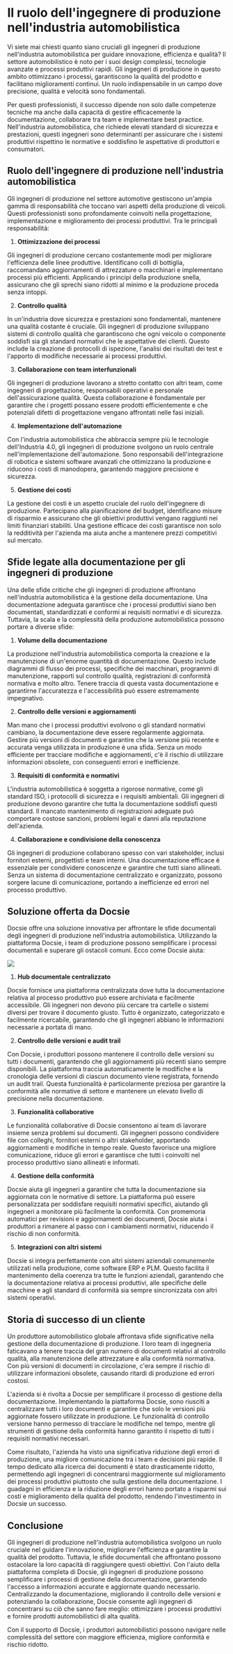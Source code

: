 # Il ruolo dell'ingegnere di produzione nell'industria automobilistica

Vi siete mai chiesti quanto siano cruciali gli ingegneri di produzione nell'industria automobilistica per guidare innovazione, efficienza e qualità? Il settore automobilistico è noto per i suoi design complessi, tecnologie avanzate e processi produttivi rapidi. Gli ingegneri di produzione in questo ambito ottimizzano i processi, garantiscono la qualità del prodotto e facilitano miglioramenti continui. Un ruolo indispensabile in un campo dove precisione, qualità e velocità sono fondamentali.

Per questi professionisti, il successo dipende non solo dalle competenze tecniche ma anche dalla capacità di gestire efficacemente la documentazione, collaborare tra team e implementare best practice. Nell'industria automobilistica, che richiede elevati standard di sicurezza e prestazioni, questi ingegneri sono determinanti per assicurare che i sistemi produttivi rispettino le normative e soddisfino le aspettative di produttori e consumatori.

## Ruolo dell'ingegnere di produzione nell'industria automobilistica

Gli ingegneri di produzione nel settore automotive gestiscono un'ampia gamma di responsabilità che toccano vari aspetti della produzione di veicoli. Questi professionisti sono profondamente coinvolti nella progettazione, implementazione e miglioramento dei processi produttivi. Tra le principali responsabilità:

1. **Ottimizzazione dei processi**

Gli ingegneri di produzione cercano costantemente modi per migliorare l'efficienza delle linee produttive. Identificano colli di bottiglia, raccomandano aggiornamenti di attrezzature o macchinari e implementano processi più efficienti. Applicando i principi della produzione snella, assicurano che gli sprechi siano ridotti al minimo e la produzione proceda senza intoppi.

2. **Controllo qualità**

In un'industria dove sicurezza e prestazioni sono fondamentali, mantenere una qualità costante è cruciale. Gli ingegneri di produzione sviluppano sistemi di controllo qualità che garantiscono che ogni veicolo o componente soddisfi sia gli standard normativi che le aspettative dei clienti. Questo include la creazione di protocolli di ispezione, l'analisi dei risultati dei test e l'apporto di modifiche necessarie ai processi produttivi.

3. **Collaborazione con team interfunzionali**

Gli ingegneri di produzione lavorano a stretto contatto con altri team, come ingegneri di progettazione, responsabili operativi e personale dell'assicurazione qualità. Questa collaborazione è fondamentale per garantire che i progetti possano essere prodotti efficientemente e che potenziali difetti di progettazione vengano affrontati nelle fasi iniziali.

4. **Implementazione dell'automazione**

Con l'industria automobilistica che abbraccia sempre più le tecnologie dell'Industria 4.0, gli ingegneri di produzione svolgono un ruolo centrale nell'implementazione dell'automazione. Sono responsabili dell'integrazione di robotica e sistemi software avanzati che ottimizzano la produzione e riducono i costi di manodopera, garantendo maggiore precisione e sicurezza.

5. **Gestione dei costi**

La gestione dei costi è un aspetto cruciale del ruolo dell'ingegnere di produzione. Partecipano alla pianificazione del budget, identificano misure di risparmio e assicurano che gli obiettivi produttivi vengano raggiunti nei limiti finanziari stabiliti. Una gestione efficace dei costi garantisce non solo la redditività per l'azienda ma aiuta anche a mantenere prezzi competitivi sul mercato.

## Sfide legate alla documentazione per gli ingegneri di produzione

Una delle sfide critiche che gli ingegneri di produzione affrontano nell'industria automobilistica è la gestione della documentazione. Una documentazione adeguata garantisce che i processi produttivi siano ben documentati, standardizzati e conformi ai requisiti normativi e di sicurezza. Tuttavia, la scala e la complessità della produzione automobilistica possono portare a diverse sfide:

1. **Volume della documentazione**

La produzione nell'industria automobilistica comporta la creazione e la manutenzione di un'enorme quantità di documentazione. Questo include diagrammi di flusso dei processi, specifiche dei macchinari, programmi di manutenzione, rapporti sul controllo qualità, registrazioni di conformità normativa e molto altro. Tenere traccia di questa vasta documentazione e garantirne l'accuratezza e l'accessibilità può essere estremamente impegnativo.

2. **Controllo delle versioni e aggiornamenti**

Man mano che i processi produttivi evolvono o gli standard normativi cambiano, la documentazione deve essere regolarmente aggiornata. Gestire più versioni di documenti e garantire che la versione più recente e accurata venga utilizzata in produzione è una sfida. Senza un modo efficiente per tracciare modifiche e aggiornamenti, c'è il rischio di utilizzare informazioni obsolete, con conseguenti errori e inefficienze.

3. **Requisiti di conformità e normativi**

L'industria automobilistica è soggetta a rigorose normative, come gli standard ISO, i protocolli di sicurezza e i requisiti ambientali. Gli ingegneri di produzione devono garantire che tutta la documentazione soddisfi questi standard. Il mancato mantenimento di registrazioni adeguate può comportare costose sanzioni, problemi legali e danni alla reputazione dell'azienda.

4. **Collaborazione e condivisione della conoscenza**

Gli ingegneri di produzione collaborano spesso con vari stakeholder, inclusi fornitori esterni, progettisti e team interni. Una documentazione efficace è essenziale per condividere conoscenze e garantire che tutti siano allineati. Senza un sistema di documentazione centralizzato e organizzato, possono sorgere lacune di comunicazione, portando a inefficienze ed errori nel processo produttivo.

## Soluzione offerta da Docsie

Docsie offre una soluzione innovativa per affrontare le sfide documentali degli ingegneri di produzione nell'industria automobilistica. Utilizzando la piattaforma Docsie, i team di produzione possono semplificare i processi documentali e superare gli ostacoli comuni. Ecco come Docsie aiuta:

![](https://cdn.docsie.io/workspace_PxAvC1Uenuc7ad6H3/doc_wn84Jkoc6hIMTO2eE/file_o4dMLXB1O9CRglFwA/image_1d51ede9-0bb1-71be-6096-eee09c193c1a.jpg)

1. **Hub documentale centralizzato**

Docsie fornisce una piattaforma centralizzata dove tutta la documentazione relativa al processo produttivo può essere archiviata e facilmente accessibile. Gli ingegneri non devono più cercare tra cartelle o sistemi diversi per trovare il documento giusto. Tutto è organizzato, categorizzato e facilmente ricercabile, garantendo che gli ingegneri abbiano le informazioni necessarie a portata di mano.

2. **Controllo delle versioni e audit trail**

Con Docsie, i produttori possono mantenere il controllo delle versioni su tutti i documenti, garantendo che gli aggiornamenti più recenti siano sempre disponibili. La piattaforma traccia automaticamente le modifiche e la cronologia delle versioni di ciascun documento viene registrata, fornendo un audit trail. Questa funzionalità è particolarmente preziosa per garantire la conformità alle normative di settore e mantenere un elevato livello di precisione nella documentazione.

3. **Funzionalità collaborative**

Le funzionalità collaborative di Docsie consentono ai team di lavorare insieme senza problemi sui documenti. Gli ingegneri possono condividere file con colleghi, fornitori esterni o altri stakeholder, apportando aggiornamenti e modifiche in tempo reale. Questo favorisce una migliore comunicazione, riduce gli errori e garantisce che tutti i coinvolti nel processo produttivo siano allineati e informati.

4. **Gestione della conformità**

Docsie aiuta gli ingegneri a garantire che tutta la documentazione sia aggiornata con le normative di settore. La piattaforma può essere personalizzata per soddisfare requisiti normativi specifici, aiutando gli ingegneri a monitorare più facilmente la conformità. Con promemoria automatici per revisioni e aggiornamenti dei documenti, Docsie aiuta i produttori a rimanere al passo con i cambiamenti normativi, riducendo il rischio di non conformità.

5. **Integrazioni con altri sistemi**

Docsie si integra perfettamente con altri sistemi aziendali comunemente utilizzati nella produzione, come software ERP e PLM. Questo facilita il mantenimento della coerenza tra tutte le funzioni aziendali, garantendo che la documentazione relativa ai processi produttivi, alle specifiche delle macchine e agli standard di conformità sia sempre sincronizzata con altri sistemi operativi.

## Storia di successo di un cliente

Un produttore automobilistico globale affrontava sfide significative nella gestione della documentazione di produzione. I loro team di ingegneria faticavano a tenere traccia del gran numero di documenti relativi al controllo qualità, alla manutenzione delle attrezzature e alla conformità normativa. Con più versioni di documenti in circolazione, c'era sempre il rischio di utilizzare informazioni obsolete, causando ritardi di produzione ed errori costosi.

L'azienda si è rivolta a Docsie per semplificare il processo di gestione della documentazione. Implementando la piattaforma Docsie, sono riusciti a centralizzare tutti i loro documenti e garantire che solo le versioni più aggiornate fossero utilizzate in produzione. Le funzionalità di controllo versione hanno permesso di tracciare le modifiche nel tempo, mentre gli strumenti di gestione della conformità hanno garantito il rispetto di tutti i requisiti normativi necessari.

Come risultato, l'azienda ha visto una significativa riduzione degli errori di produzione, una migliore comunicazione tra i team e decisioni più rapide. Il tempo dedicato alla ricerca dei documenti è stato drasticamente ridotto, permettendo agli ingegneri di concentrarsi maggiormente sul miglioramento dei processi produttivi piuttosto che sulla gestione della documentazione. I guadagni in efficienza e la riduzione degli errori hanno portato a risparmi sui costi e miglioramento della qualità del prodotto, rendendo l'investimento in Docsie un successo.

## Conclusione

Gli ingegneri di produzione nell'industria automobilistica svolgono un ruolo cruciale nel guidare l'innovazione, migliorare l'efficienza e garantire la qualità del prodotto. Tuttavia, le sfide documentali che affrontano possono ostacolare la loro capacità di raggiungere questi obiettivi. Con l'aiuto della piattaforma completa di Docsie, gli ingegneri di produzione possono semplificare i processi di gestione della documentazione, garantendo l'accesso a informazioni accurate e aggiornate quando necessario. Centralizzando la documentazione, migliorando il controllo delle versioni e potenziando la collaborazione, Docsie consente agli ingegneri di concentrarsi su ciò che sanno fare meglio: ottimizzare i processi produttivi e fornire prodotti automobilistici di alta qualità.

Con il supporto di Docsie, i produttori automobilistici possono navigare nelle complessità del settore con maggiore efficienza, migliore conformità e rischio ridotto.